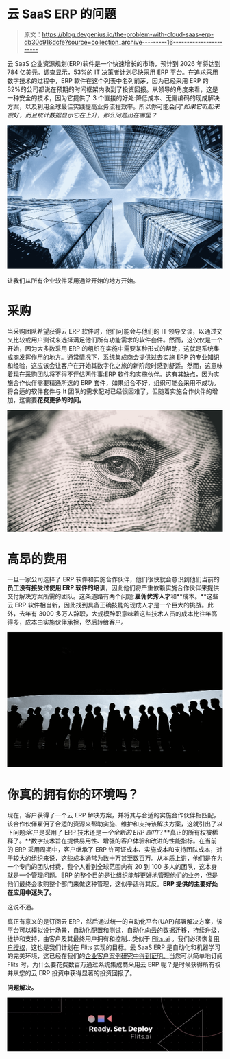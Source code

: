 # 云 SaaS ERP 的问题

> 原文：<https://blog.devgenius.io/the-problem-with-cloud-saas-erp-db30c916dcfe?source=collection_archive---------16----------------------->

云 SaaS 企业资源规划(ERP)软件是一个快速增长的市场，预计到 2026 年将达到 784 亿美元。调查显示，53%的 IT 决策者计划尽快采用 ERP 平台。在追求采用数字技术的过程中，ERP 软件在这个列表中名列前茅，因为已经采用 ERP 的 82%的公司都说在预期的时间框架内收到了投资回报。从领导的角度来看，这是一种安全的技术，因为它提供了 3 个直接的好处:降低成本、无需编码的现成解决方案，以及利用全球最佳实践提高业务流程效率。所以你可能会问"*如果它听起来很好，而且统计数据显示它在上升，那么问题出在哪里？*

![](img/0ca189582182a5108859f074043709f5.png)

让我们从所有企业软件采用通常开始的地方开始。

# **采购**

当采购团队希望获得云 ERP 软件时，他们可能会与他们的 IT 领导交谈，以通过交叉比较或用户测试来选择满足他们所有功能需求的软件套件。然而，这仅仅是一个开始，因为大多数采用 ERP 的组织在实施中需要某种形式的帮助，这就是系统集成商发挥作用的地方。通常情况下，系统集成商会提供过去实施 ERP 的专业知识和经验，这应该会让客户在开始其数字化之旅的新阶段时感到舒适。然而，这意味着现在采购团队将不得不评估两件事:ERP 软件和实施伙伴。这有其缺点，因为实施合作伙伴需要精通所选的 ERP 套件，如果组合不好，组织可能会采用不成功。将合适的软件套件与 It 团队的需求配对已经很困难了，但随着实施合作伙伴的增加，这需要**花费更多的时间。**

![](img/e254daf8a39eec6e777a45d19df873b5.png)

# 高昂的费用

一旦一家公司选择了 ERP 软件和实施合作伙伴，他们很快就会意识到他们当前的**员工没有接受过使用 ERP 软件的培训**，因此他们将严重依赖实施合作伙伴来提供交付解决方案所需的团队。这条道路有两个问题:**雇佣优秀人才**和**成本。**这些云 ERP 软件相当新，因此找到具备正确技能的现成人才是一个巨大的挑战。此外，去年有 3000 多万人辞职，大规模辞职意味着这些技术人员的成本比往年高得多，成本由实施伙伴承担，然后转给客户。

![](img/7fb88bc9128683545b5d933bf28f7fac.png)

# 你真的拥有你的环境吗？

现在，客户获得了一个云 ERP 解决方案，并将其与合适的实施合作伙伴相匹配，该合作伙伴雇佣了合适的资源来帮助实施、维护和支持该解决方案，这就引出了以下问题:客户是采用了 ERP 技术还是*一个全新的 ERP 部门*？**真正的所有权被稀释了。**数字技术旨在提供易用性、增强的客户体验和改进的性能指标。在当前的 ERP 采用周期中，客户继承了 ERP 许可证成本、实施成本和支持团队成本，对于较大的组织来说，这些成本通常为数十万甚至数百万。从本质上讲，他们是在为一个专门的团队付费，我个人看到全球范围内有 20 到 100 多人的团队，这本身就是一个管理问题。ERP 的整个目的是让组织能够更好地管理他们的业务，但是他们最终会收购整个部门来做这种管理，这似乎适得其反。**ERP 提供的主要好处在应用中迷失了。**

这说不通。

真正有意义的是订阅云 ERP，然后通过统一的自动化平台(UAP)部署解决方案，该平台可以模拟设计场景，自动化配置和测试，自动化向云的数据迁移，持续升级，维护和支持，由客户及其最终用户拥有和控制…类似于 [Flits.ai](https://www.flits.ai/) 。我们必须恢复[用户授权](https://www.flits.ai/platform)，这也是我们计划在 Flits 实现的目标。云 SaaS ERP 是自动化和机器学习的完美环境，这已经在我们的[企业客户案例研究中得到证明。](https://www.flits.ai/case-study)当您可以简单地订阅 Flits 时，为什么要花费数百万通过系统集成商采用云 ERP 呢？是时候获得所有权并从您的云 ERP 投资中获得显著的投资回报了。

**问题解决。**

![](img/5be021b5de3b5f9dfd21eb8ae55085ff.png)